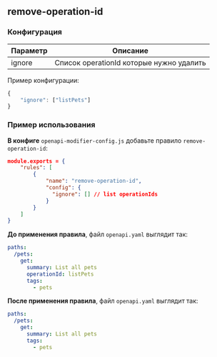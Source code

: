 ## remove-operation-id

### Конфигурация

| Параметр |                 Описание                 |
|----------|:----------------------------------------:|
| ignore   | Список operationId которые нужно удалить |

Пример конфигурации:
```js
{
    "ignore": ["listPets"]
}
```

### Пример использования

**В конфиге** `openapi-modifier-config.js` добавьте правило `remove-operation-id`:
```json
module.exports = {
    "rules": [
        {
            "name": "remove-operation-id",
            "config": {
              "ignore": [] // list operationIds
            }
        }
    ]
}
```

**До применения правила**, файл `openapi.yaml` выглядит так:
```yaml
paths:
  /pets:
    get:
      summary: List all pets
      operationId: listPets
      tags:
        - pets
```

**После применения правила**, файл `openapi.yaml` выглядит так:
```yaml
paths:
  /pets:
    get:
      summary: List all pets
      tags:
        - pets
```
